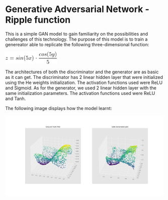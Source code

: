 # Generative Adversarial Network - Ripple function
This is a simple GAN model to gain familiarity on the possibilities and challenges of this technology. The purpose of this model is to train a genereator able to replicate the following three-dimensional function:

![ripple equation](equation.gif)

The architectures of both the discriminator and the generator are as basic as it can get. The discriminator has 2 linear hidden layer that were initialized using the He weights initialization. The activation functions used were ReLU and Sigmoid. As for the generator, we used 2 linear hidden layer with the same initialization parameters. The activation functions used were ReLU and Tanh.

The following image displays how the model learnt:

![GAN - Ripple](result.png)
